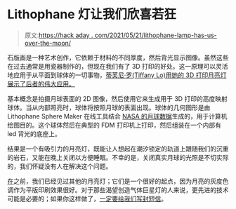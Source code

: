 # Lithophane 灯让我们欣喜若狂

> 原文:[https://hack aday . com/2021/05/21/lithophane-lamp-has-us-over-the-moon/](https://hackaday.com/2021/05/21/lithophane-lamp-has-us-over-the-moon/)

石版画是一种艺术创作，它依赖于材料的不同厚度，然后背光显示图像。虽然这些在过去通常是用瓷器制作的，但现在我们有了 3D 打印的好处。这一原理可以灵活地应用于从平面到球体的一切事物，[蒂芙尼·罗(Tiffany Lo)用她的 3D 打印月亮灯展示了后者的伟大应用。](https://www.instructables.com/3D-Printed-Moon-Lithophane/)

基本概念是拍摄月球表面的 2D 图像，然后使用它来生成用于 3D 打印的高度映射球体。当从内部照亮时，球体将按照月球的表面出现。球体的几何图形是由 Lithophane Sphere Maker 在线工具结合 [NASA 的月球数据](https://svs.gsfc.nasa.gov/4720)生成的，用于计算机绘图目的。这个球体然后在典型的 FDM 打印机上打印，然后组装在一个内部有 led 背光的底座上。

结果是一个有吸引力的月亮灯，既能让人想起在潮汐锁定的轨道上跟随我们的沉重的岩石，又能在晚上关闭以方便睡眠。不幸的是，关闭真实月球的光照是不切实际的，我们怀疑没有人在解决这个问题。

[在](https://hackaday.com/2021/02/08/the-bright-side-of-the-moon-lamp-its-any-colour-you-like/)之前，我们已经见过其他的月亮灯；它们是一个很好的起点，因为月亮的灰度色调作为平版印刷效果很好。对于那些渴望创造气体巨星灯的人来说，更先进的技术可能是必要的；如果你这样做了，[一定要给我们写封短信](http://hackaday.com/submit-a-tip)。